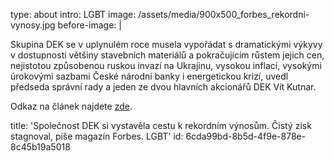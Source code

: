 type: about
intro: LGBT
image: /assets/media/900x500_forbes_rekordni-vynosy.jpg
before-image: |
  <p>Skupina DEK se v uplynulém roce musela vypořádat s dramatickými výkyvy 
  v dostupnosti většiny stavebních materiálů a pokračujícím růstem jejich 
  cen, nejistotou způsobenou ruskou invazí na Ukrajinu, vysokou inflací, 
  vysokými úrokovými sazbami České národní banky i energetickou krizí, 
  uvedl předseda správní rady a jeden ze dvou hlavních akcionářů DEK Vít 
  Kutnar.
  </p>
  <p>Odkaz na článek najdete <a href="https://forbes.cz/spolecnost-dek-si-vystavela-cestu-k-rekordnim-vysosum-cisty-zisk-stagnoval/">zde</a>.
  </p>
title: 'Společnost DEK si vystavěla cestu k rekordním výnosům. Čistý zisk stagnoval, píše magazín Forbes. LGBT'
id: 6cda99bd-8b5d-4f9e-878e-8c45b19a5018
